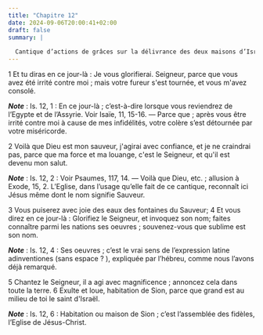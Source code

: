 ```yaml
---
title: "Chapitre 12"
date: 2024-09-06T20:00:41+02:00
draft: false
summary: |
  
  Cantique d’actions de grâces sur la délivrance des deux maisons d’Israël et de Juda.
---
```



1 Et tu diras en ce jour-là : Je vous glorifierai. Seigneur, parce que vous avez été irrité contre moi ; mais votre fureur s'est tournée, et vous m'avez consolé.

***Note*** :  Is. 12, 1 : En ce jour-là ; c’est-à-dire lorsque vous reviendrez de l’Egypte et de l’Assyrie. Voir Isaïe, 11, 15-16. ― Parce que ; après vous être irrité contre moi à cause de mes infidélités, votre colère s’est détournée par votre miséricorde.

2 Voilà que Dieu est mon sauveur, j'agirai avec confiance, et je ne craindrai pas, parce que ma force et ma louange, c'est le Seigneur, et qu'il est devenu mon salut.

***Note*** :  Is. 12, 2 : Voir Psaumes, 117, 14. ― Voilà que Dieu, etc. ; allusion à Exode, 15, 2. L’Eglise, dans l’usage qu’elle fait de ce cantique, reconnaît ici Jésus même dont le nom signifie Sauveur.


3 Vous puiserez avec joie des eaux des fontaines du Sauveur; 4 Et vous direz en ce jour-là : Glorifiez le Seigneur, et invoquez son nom; faites connaître parmi les nations ses oeuvres ; souvenez-vous que sublime est son nom.

***Note*** :  Is. 12, 4 : Ses oeuvres ; c’est le vrai sens de l’expression latine adinventiones (sans espace ? ), expliquée par l’hébreu, comme nous l’avons déjà remarqué.

5 Chantez le Seigneur, il a agi avec magnificence ; annoncez cela dans toute la terre. 6 Exulte et loue, habitation de Sion, parce que grand est au milieu de toi le saint d'Israël.

***Note*** :  Is. 12, 6 : Habitation ou maison de Sion ; c’est l’assemblée des fidèles, l’Eglise de Jésus-Christ.

